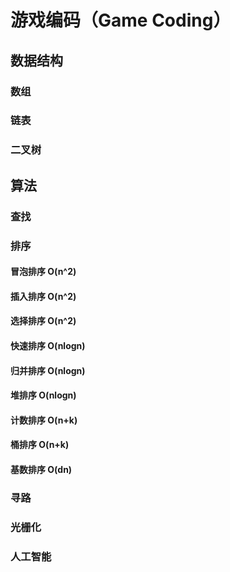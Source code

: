 # 游戏编码（Game Coding）
## 数据结构
### 数组
### 链表
### 二叉树
## 算法
### 查找
### 排序
#### 冒泡排序 O(n^2)

#### 插入排序 O(n^2)

#### 选择排序 O(n^2)

#### 快速排序 O(nlogn)

#### 归并排序 O(nlogn)

#### 堆排序 O(nlogn)

#### 计数排序 O(n+k)

#### 桶排序 O(n+k)

#### 基数排序 O(dn)

#### 
### 寻路
### 光栅化
### 人工智能